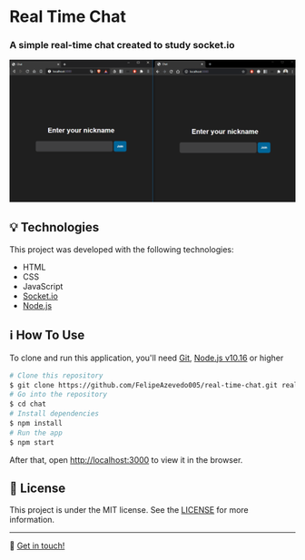 # Real Time Chat
### A simple real-time chat created to study socket.io

![chat](./github/assets/chat-demo.gif?raw=true)

## :bulb: Technologies
This project was developed with the following technologies:

- HTML
- CSS
- JavaScript
- [Socket.io](https://socket.io/)
- [Node.js](https://nodejs.org/en/)

## :information_source: How To Use

To clone and run this application, you'll need [Git](https://git-scm.com), [Node.js v10.16](https://nodejs.org/) or higher

```bash
# Clone this repository
$ git clone https://github.com/FelipeAzevedo005/real-time-chat.git real-time-chat
# Go into the repository
$ cd chat
# Install dependencies
$ npm install
# Run the app
$ npm start
```

After that, open [http://localhost:3000](http://localhost:3000) to view it in the browser.

## :memo: License
This project is under the MIT license. See the [LICENSE](https://github.com/FelipeAzevedo005/real-time-chat/blob/master/LICENSE) for more information.

---

:wave: [Get in touch!](https://www.linkedin.com/in/felipe-azevedo-242144146/)
